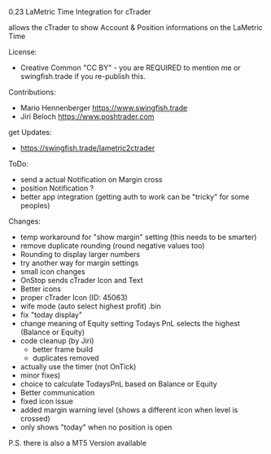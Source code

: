 0.23
LaMetric Time Integration for cTrader

allows the cTrader to show Account & Position informations on the LaMetric Time

License:
 - Creative Common "CC BY" - you are REQUIRED to mention me or swingfish.trade if you re-publish this.

Contributions:
 - Mario Hennenberger  https://www.swingfish.trade
 - Jiri Beloch https://www.poshtrader.com

get Updates:
 - https://swingfish.trade/lametric2ctrader

ToDo:
 - send a actual Notification on Margin cross
 - position Notification ?
 - better app integration (getting auth to work can be "tricky" for some peoples)

Changes:
 - temp workaround for "show margin" setting (this needs to be smarter)
 - remove duplicate rounding (round negative values too)
 - Rounding to display larger numbers
 - try another way for margin settings
 - small icon changes
 - OnStop sends cTrader Icon and Text
 - Better icons
 - proper cTrader Icon (ID: 45063)
 - wife mode (auto select highest profit) .bin
 - fix "today display"
 - change meaning of Equity setting
   Todays PnL selects the highest (Balance or Equity)
 - code cleanup (by Jiri)
   - better frame build
   - duplicates removed
 - actually use the timer (not OnTick)
 - minor fixes)
 - choice to calculate TodaysPnL based on Balance or Equity
 - Better communication
 - fixed icon issue
 - added margin warning level (shows a different icon when level is crossed)
 - only shows "today" when no position is open
    
P.S. there is also a MT5 Version available
